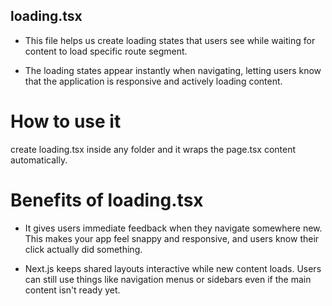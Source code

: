 ## loading.tsx

- This file helps us create loading states that users see while waiting for content to load specific route segment.

- The loading states appear instantly when navigating, letting users know that the application is responsive and actively loading content.

# How to use it

create loading.tsx inside any folder and it wraps the page.tsx content automatically.

# Benefits of loading.tsx

- It gives users immediate feedback when they navigate somewhere new.
  This makes your app feel snappy and responsive, and users know their click actually did something.

- Next.js keeps shared layouts interactive while new content loads.
   Users can still use things like navigation menus or sidebars even if the main content isn't ready yet.


